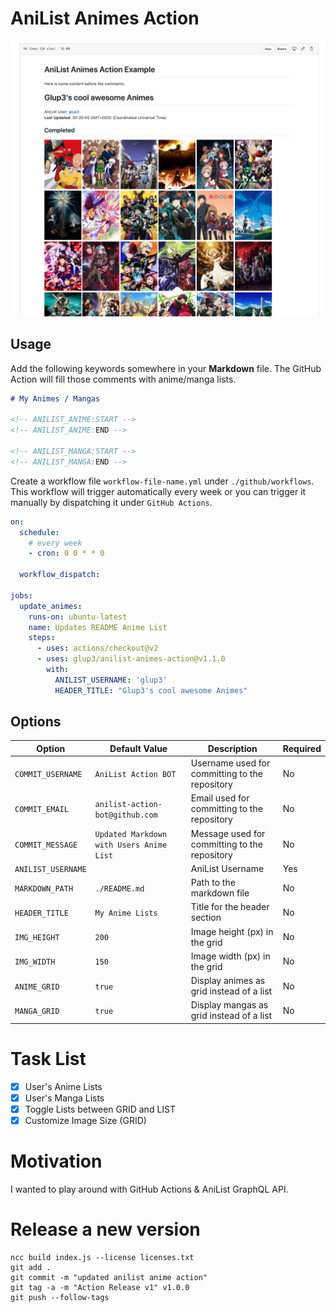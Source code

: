 # AniList Animes Action

![Example Screenshot](./screenshots/screenshot1.png?raw=true)

## Usage

Add the following keywords somewhere in your **Markdown** file. The GitHub Action will fill those comments with anime/manga lists.

```Markdown
# My Animes / Mangas

<!-- ANILIST_ANIME:START -->
<!-- ANILIST_ANIME:END -->

<!-- ANILIST_MANGA:START -->
<!-- ANILIST_MANGA:END -->
```

Create a workflow file `workflow-file-name.yml` under `./github/workflows`. This workflow will trigger automatically
every week or you can trigger it manually by dispatching it under `GitHub Actions`.

```YAML
on:
  schedule:
    # every week
    - cron: 0 0 * * 0

  workflow_dispatch:

jobs:
  update_animes:
    runs-on: ubuntu-latest
    name: Updates README Anime List
    steps:
      - uses: actions/checkout@v2
      - uses: glup3/anilist-animes-action@v1.1.0
        with:
          ANILIST_USERNAME: 'glup3'
          HEADER_TITLE: "Glup3's cool awesome Animes"

```

## Options

| Option             | Default Value                            | Description                                    | Required |
| ------------------ | ---------------------------------------- | ---------------------------------------------- | -------- |
| `COMMIT_USERNAME`  | `AniList Action BOT`                     | Username used for committing to the repository | No       |
| `COMMIT_EMAIL`     | `anilist-action-bot@github.com`          | Email used for committing to the repository    | No       |
| `COMMIT_MESSAGE`   | `Updated Markdown with Users Anime List` | Message used for committing to the repository  | No       |
| `ANILIST_USERNAME` |                                          | AniList Username                               | Yes      |
| `MARKDOWN_PATH`    | `./README.md`                            | Path to the markdown file                      | No       |
| `HEADER_TITLE`     | `My Anime Lists`                         | Title for the header section                   | No       |
| `IMG_HEIGHT`       | `200`                                    | Image height (px) in the grid                  | No       |
| `IMG_WIDTH`        | `150`                                    | Image width (px) in the grid                   | No       |
| `ANIME_GRID`       | `true`                                   | Display animes as grid instead of a list       | No       |
| `MANGA_GRID`       | `true`                                   | Display mangas as grid instead of a list       | No       |

# Task List

- [x] User's Anime Lists
- [x] User's Manga Lists
- [x] Toggle Lists between GRID and LIST
- [x] Customize Image Size (GRID)

# Motivation

I wanted to play around with GitHub Actions & AniList GraphQL API.

# Release a new version

```
ncc build index.js --license licenses.txt
git add .
git commit -m "updated anilist anime action"
git tag -a -m "Action Release v1" v1.0.0
git push --follow-tags
```

